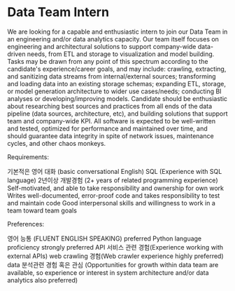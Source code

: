 # Data Team Intern

We are looking for a capable and enthusiastic intern to join our Data Team in an engineering and/or data analytics capacity. Our team itself focuses on engineering and architectural solutions to support company-wide data-driven needs, from ETL and storage to visualization and model building. Tasks may be drawn from any point of this spectrum according to the candidate's experience/career goals, and may include: crawling, extracting, and sanitizing data streams from internal/external sources; transforming and loading data into an existing storage schemas; expanding ETL, storage, or model generation architecture to wider use cases/needs; conducting BI analyses or developing/improving models. Candidate should be enthusiastic about researching best sources and practices from all ends of the data pipeline (data sources, architecture, etc), and building solutions that support team and company-wide KPI. All software is expected to be well-written and tested, optimized for performance and maintained over time, and should guarantee data integrity in spite of network issues, maintenance cycles, and other chaos monkeys.

Requirements:

기본적은 영어 대화 (basic conversational English)
SQL (Experience with SQL language)
2년이상 개발경험 (2+ years of related programming experience)
Self-motivated, and able to take responsibility and ownership for own work
Writes well-documented, error-proof code and takes responsibility to test and maintain code
Good interpersonal skills and willingness to work in a team toward team goals

Preferences:

영어 능통 (FLUENT ENGLISH SPEAKING) preferred
Python language proficiency strongly preferred
API 서비스 관련 경험(Experience working with external APIs)
web crawling 경험(Web crawler experience highly preferred)
data 분석관련 경험 혹은 관심 (Opportunities for growth within data team are available, so experience or interest in system architecture and/or data analytics also preferred)
